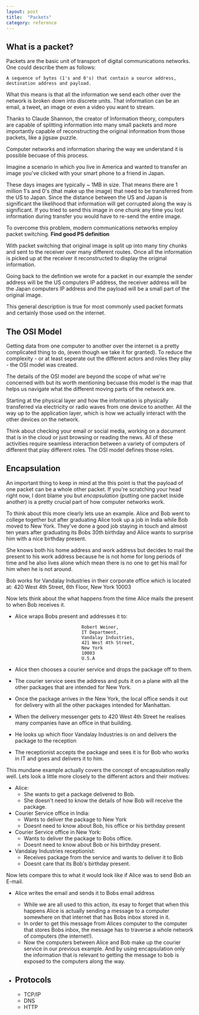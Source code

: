 ```yaml
---
layout: post
title:  "Packets"
category: reference
---
```


<!--[Step1](http://networks.land/packets/Step1.html)-->

## What is a packet?

Packets are the basic unit of transport of digital communications networks. One could describe them as follows:

```
A sequence of bytes (1's and 0's) that contain a source address, destination address and payload. 
```

What this means is that all the information we send each other over the network is broken down into discrete units.
That information can be an email, a tweet, an image or even a video you want to stream. 

Thanks to Claude Shannon, the creator of Information theory, computers are capable of splitting information into many small packets and more importantly capable of reconstructing the original information from those packets, like a jigsaw puzzle.

Computer networks and information sharing the way we understand it is possible becuase of this process.

Imagine a scenario in which you live in America and  wanted to transfer an image you've clicked with your smart phone to a friend in Japan.

These days images are typically ~ 1MB in size. That means there are 1 million 1's and 0's (that make up the image) that need to be transferred from the US to Japan.
Since the distance between the US and Japan is significant the likelihood that information will get corrupted along the way is significant. If you tried to send this image in one chunk any time you lost information during transfer you would have to re-send the entire image.

To overcome this problem, modern communications networks employ packet switching. **Find good PS definition**

With packet switching that original image is split up into many tiny chunks and sent to the receiver over many different routes.
Once all the information is picked up at the receiver it reconstructed to display the original information.

Going back to the defintion we wrote for a packet in our example the sender address will be the US computers IP address, the receiver address will be the Japan computers IP address and the payload will be a small part of the original image.


<!--

As you can imagine this process is pretty inefficient and there is a lot of room for error which also makes the process slow.


The first place this technique was employed was the telephone system and it is not used in all modern communications networks.

They can be made up of one or more protocols and are sent from one computer to another through routes.

When you type a URL in the address bar of your browser, you are essentially making a request to a remote computer asking it to send you some information that is stored on it.


A basic and generic definition of packets: -->


This general description is true for most commonly used packet formats and certainly those used on the 
internet.


## The OSI Model

Getting data from one computer to another over the internet is a pretty complicated thing to do, (even though we take it for granted).
To reduce the complexity - or at least seperate out the different actors and roles they play - the OSI model was created.


The details of the OSI model are beyond the scope of what we're concerned with but its worth mentioning becuase this model is the map that helps us navigate what the different moving parts of the network are. 

Starting at the physical layer and how the information is physically transferred via electricity or radio waves from one device to another. All the way up to the application layer, which is how we actually interact with the other devices on the network. 

Think about checking your email or social media, working on a document that is in the cloud or just browsing or reading the news. All of these activities require seamless interaction between a variety of computers of different that play different roles. The OSI model defines those roles. 


## Encapsulation

An important thing to keep in mind at the this point is that the payload of one packet can be a whole other packet. If you're scratching your head right now, I dont blame you but *encapsulation* (putting one packet inside another) is a pretty crucial part of how computer networks work.

To think about this more clearly lets use an example. Alice and Bob went to college together but after graduating Alice took up a job in India while Bob moved to New York. They've done a good job staying in touch and almost ten years after graduating its Bobs 30th birthday and Alice wants to surprise him with a nice birthday present. 

She knows both his home address and work address but decides to mail the present to his work address because he is not home for long periods of time and he also lives alone which mean there is no one to get his mail for him when he is not around. 

Bob works for Vandalay Industries in their corporate office which is located at:
			420 West 4th Street, 
 			6th Floor,
 			New York
 			10003

Now lets think about the what happens from the time Alice mails the present to when Bob receives it.

 - Alice wraps Bobs present and addresses it to:

							 	Robert Weiner, 
						 		IT Department,
							 	Vandalay Industries,
							 	421 West 4th Street,
							 	New York 
							 	10003
							 	U.S.A


- Alice then chooses a courier service and drops the package off to them. 
- The courier service sees the address and puts it on a plane with all the other packages that are intended for New York.
- Once the package arrives in the New York, the local office sends it out for delivery with all the other packages intended for Manhattan.
- When the delivery messenger gets to 420 West 4th Street he realises many companies have an office in that building.
- He looks up which floor Vandalay Industries is on and delivers the package to the reception
- The receptionist accepts the package and sees it is for Bob who works in IT and goes and delivers it to him.

This mundane example actually covers the concept of encapsulation really well. 
Lets look a little more closely to the different actors and their motives:

- Alice: 
	- She wants to get a package delivered to Bob.
	- She doesn't need to know the details of how Bob will receive the package.
- Courier Service office in India: 
	- Wants to deliver the package to New York
	- Doesnt need to know about Bob, his office or his birthday present
- Courier Service office in New York: 
	- Wants to deliver the package to Bobs office.
	- Doesnt need to know about Bob or his birthday present.
- Vandalay Industries receptionist: 
	- Receives package from the service and wants to deliver it to Bob
	- Doesnt care that its Bob's birthday present.

Now lets compare this to what it would look like if Alice was to send Bob an E-mail.


  - Alice writes the email and sends it to Bobs email address
	  - While we are all used to this action, its esay to forget that when this happens Alice is actually sending a message to a computer somewhere on that internet that has Bobs inbox stored in it.
	  - In order to get this message from Alices computer to the computer that stores Bobs inbox, the message has to traverse a whole network of computers (the internet!).
	  - Now the computers between Alice and Bob make up the courier service in our previous example. And by using encapsulation only the information that is relevant to getting the message to bob is exposed to the computers along the way.








- Protocols
	- 
	-  TCP/IP
	-  DNS
	-  HTTP

